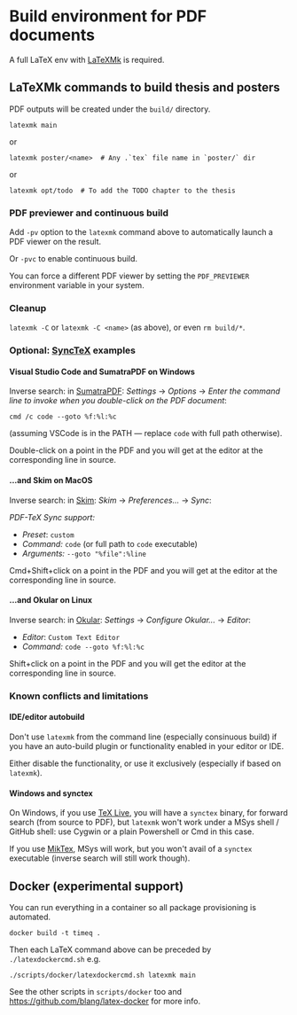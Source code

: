 # Build environment for PDF documents

A full LaTeX env with [LaTeXMk](https://www.ctan.org/pkg/latexmk) is required.


## LaTeXMk commands to build thesis and posters

PDF outputs will be created under the `build/` directory.

```
latexmk main
```

or

```
latexmk poster/<name>  # Any .`tex` file name in `poster/` dir
```

or

```
latexmk opt/todo  # To add the TODO chapter to the thesis
```

### PDF previewer and continuous build

Add `-pv` option to the `latexmk` command above to automatically launch a PDF viewer on the
result.

Or `-pvc` to enable continuous build.

You can force a different PDF viewer by setting the `PDF_PREVIEWER` environment variable in your system.


### Cleanup

`latexmk -C` or `latexmk -C <name>` (as above), or even `rm build/*`.

### Optional: [SyncTeX](https://www.tug.org/TUGboat/tb29-3/tb93laurens.pdf) examples

#### Visual Studio Code and SumatraPDF on Windows

Inverse search: in [SumatraPDF](https://www.sumatrapdfreader.org/free-pdf-reader.html):
*Settings* -> *Options* -> *Enter the command line to invoke when you double-click on the PDF document*:
```
cmd /c code --goto %f:%l:%c
```
(assuming VSCode is in the PATH &mdash; replace `code` with full path otherwise).

Double-click on a point in the PDF and you will get at the editor at the corresponding line in source.

#### ...and Skim on MacOS

Inverse search: in [Skim](http://skim-app.sourceforge.net):
*Skim* -> *Preferences...* -> *Sync*:

*PDF-TeX Sync support:*

* *Preset*: `custom`
* *Command:* `code` (or full path to `code` executable)
* *Arguments:* `--goto "%file":%line`

Cmd+Shift+click on a point in the PDF and you will get at the editor at the corresponding line in source.

#### ...and Okular on Linux

Inverse search: in [Okular](https://okular.kde.org/):
*Settings* -> *Configure Okular...* -> *Editor*:

* *Editor*: `Custom Text Editor`
* *Command:* `code --goto %f:%l:%c`

Shift+click on a point in the PDF and you will get the editor at the corresponding line in source.

### Known conflicts and limitations

#### IDE/editor autobuild

Don't use `latexmk` from the command line
(especially consinuous build)
if you have an auto-build plugin or functionality
enabled in your editor or IDE.

Either disable the functionality, or use it exclusively (especially if based on `latexmk`).

#### Windows and synctex

On Windows, if you use [TeX Live](https://www.tug.org/texlive/),
you will have a `synctex` binary, for forward search
(from source to PDF), but `latexmk` won't work under a MSys shell / GitHub shell:
use Cygwin or a plain Powershell or Cmd in this case.

If you use [MikTex](https://miktex.org/about), MSys will work,
but you won't avail of a `synctex` executable (inverse search will still work though).

## Docker (experimental support)

You can run everything in a container so all package provisioning is automated.
```
docker build -t timeq .
```
Then each LaTeX command above can be preceded by `./latexdockercmd.sh` e.g.
```
./scripts/docker/latexdockercmd.sh latexmk main
```
See the other scripts in `scripts/docker` too
and https://github.com/blang/latex-docker for more info.
